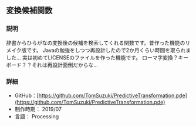 ## 変換候補関数
### 説明
辞書からひらがなの変換後の候補を検索してくれる関数です。昔作った機能のリメイク版です。
Javaの勉強をしつつ再設計したので2か月くらい時間を取られました...
実は初めてLICENSEのファイルを作った機能です。
ローマ字変換？キーボード？？それは再設計面倒だからな...

### 詳細
- GitHub：[https://github.com/TomSuzuki/PredictiveTransformation.pde](https://github.com/TomSuzuki/PredictiveTransformation.pde)
- 制作時期： 2019/07
- 言語： Processing
